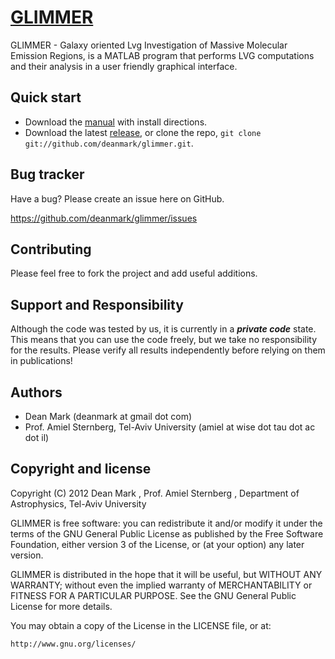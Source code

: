 [GLIMMER](http://deanmark.github.com/glimmer/)
=================

GLIMMER - Galaxy oriented Lvg Investigation of Massive Molecular Emission Regions, is a MATLAB program that performs LVG computations and their analysis in a user friendly graphical interface.

Quick start
-----------

+ Download the [manual](http://www.github.com/downloads/deanmark/glimmer/glimmer_manual.pdf) with install directions.
+ Download the latest [release](https://github.com/deanmark/glimmer/zipball/master), or clone the repo, `git clone git://github.com/deanmark/glimmer.git`.

Bug tracker
-----------

Have a bug? Please create an issue here on GitHub.

https://github.com/deanmark/glimmer/issues

Contributing
------------

Please feel free to fork the project and add useful additions.

Support and Responsibility
-----------

Although the code was tested by us, it is currently in a _**private code**_ state. This means that you can use the code freely, but we take no responsibility for the results. Please verify all results independently before relying on them in publications!

Authors
-------

+ Dean Mark (deanmark at gmail dot com)
+ Prof. Amiel Sternberg, Tel-Aviv University (amiel at wise dot tau dot ac dot il)

Copyright and license
---------------------

Copyright (C) 2012  Dean Mark <deanmark at gmail>, 
		Prof. Amiel Sternberg <amiel at wise.tau.ac.il>, 
		Department of Astrophysics, Tel-Aviv University

GLIMMER is free software: you can redistribute it and/or modify
it under the terms of the GNU General Public License as published by
the Free Software Foundation, either version 3 of the License, or
(at your option) any later version.

GLIMMER is distributed in the hope that it will be useful,
but WITHOUT ANY WARRANTY; without even the implied warranty of
MERCHANTABILITY or FITNESS FOR A PARTICULAR PURPOSE.  See the
GNU General Public License for more details.

You may obtain a copy of the License in the LICENSE file, or at:  
	
	http://www.gnu.org/licenses/